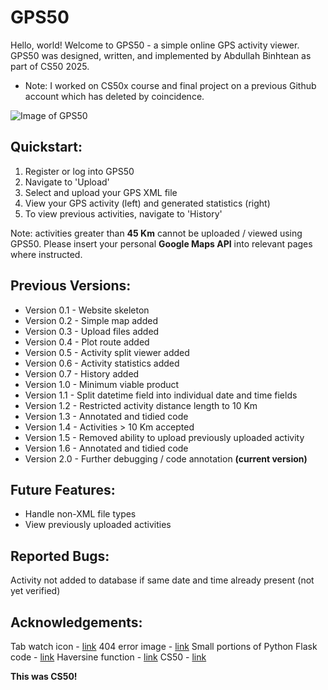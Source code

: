 # GPS50

Hello, world! Welcome to GPS50 - a simple online GPS activity viewer. GPS50 was designed, written, and implemented by Abdullah Binhtean as part of CS50 2025.

- Note: I worked on CS50x course and final project on a previous Github account which has deleted by coincidence.

![Image of GPS50](https://i.imgur.com/oKJf5JO.png)

## Quickstart:

 1. Register or log into GPS50
 2. Navigate to 'Upload'
 3. Select and upload your GPS XML file
 4. View your GPS activity (left) and generated statistics (right)
 5. To view previous activities, navigate to 'History'

Note: activities greater than **45 Km** cannot be uploaded / viewed using GPS50. Please insert your personal **Google Maps API** into relevant pages where instructed.

## Previous Versions:

- Version 0.1 - Website skeleton
- Version 0.2 - Simple map added
- Version 0.3 - Upload files added
- Version 0.4 - Plot route added
- Version 0.5 - Activity split viewer added
- Version 0.6 - Activity statistics added
- Version 0.7 - History added
- Version 1.0 - Minimum viable product
- Version 1.1 - Split datetime field into individual date and time fields
- Version 1.2 - Restricted activity distance length to 10 Km
- Version 1.3 - Annotated and tidied code
- Version 1.4 - Activities > 10 Km accepted
- Version 1.5 - Removed ability to upload previously uploaded activity
- Version 1.6 - Annotated and tidied code
- Version 2.0 - Further debugging / code annotation **(current version)**

## Future Features:

 - Handle non-XML file types
 - View previously uploaded activities

## Reported Bugs:

Activity not added to database if same date and time already present (not yet verified)

## Acknowledgements:

Tab watch icon - [link](https://www.iconfinder.com/icons/868475/apple_gps_location_map_marker_navigation_watch_icon)
404 error image - [link](https://www.telegraph.co.uk/news/politics/boris-johnson/12005215/Boris-Johnson-abused-by-cyclists-as-he-opens-Londons-cycle-superhighway.html)
Small portions of Python Flask code - [link](https://docs.cs50.net/2019/x/psets/8/finance/finance.html)
Haversine function - [link](https://pypi.org/project/haversine/)
CS50 - [link](https://www.edx.org/course/cs50s-introduction-computer-science-harvardx-cs50x)

**This was CS50!**

